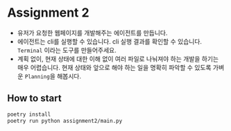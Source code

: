 # Assignment 2
- 유저가 요청한 웹페이지를 개발해주는 에이전트를 만듭니다.
- 에이전트는 cli를 실행할 수 있습니다. cli 실행 결과를 확인할 수 있습니다. `Terminal` 이라는 도구를 만들어주세요.
- 계획 없이, 현재 상태에 대한 이해 없이 여러 파일로 나눠져야 하는 개발을 하기는 매우 어렵습니다. 현재 상태와 앞으로 해야 하는 일을 명확히 파악할 수 있도록 가벼운 `Planning`을 해봅시다.

## How to start

```bash
poetry install
poetry run python assignment2/main.py
```